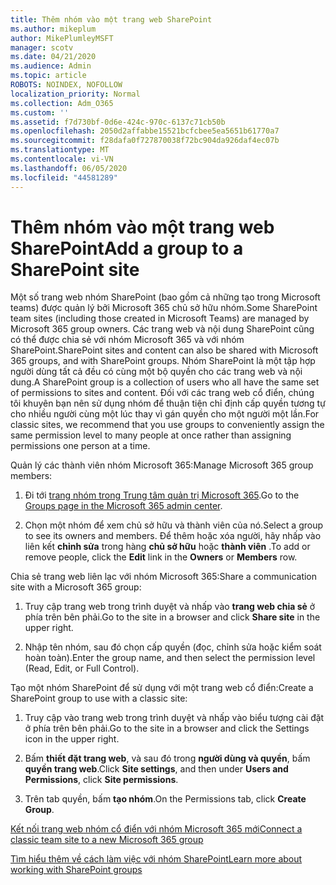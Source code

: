 ```yaml
---
title: Thêm nhóm vào một trang web SharePoint
ms.author: mikeplum
author: MikePlumleyMSFT
manager: scotv
ms.date: 04/21/2020
ms.audience: Admin
ms.topic: article
ROBOTS: NOINDEX, NOFOLLOW
localization_priority: Normal
ms.collection: Adm_O365
ms.custom: ''
ms.assetid: f7d730bf-0d6e-424c-970c-6137c71cb50b
ms.openlocfilehash: 2050d2affabbe15521bcfcbee5ea5651b61770a7
ms.sourcegitcommit: f28dafa0f727870038f72bc904da926daf4ec07b
ms.translationtype: MT
ms.contentlocale: vi-VN
ms.lasthandoff: 06/05/2020
ms.locfileid: "44581289"
---
```

# <a name="add-a-group-to-a-sharepoint-site"></a><span data-ttu-id="1d0c4-102">Thêm nhóm vào một trang web SharePoint</span><span class="sxs-lookup"><span data-stu-id="1d0c4-102">Add a group to a SharePoint site</span></span>

<span data-ttu-id="1d0c4-103">Một số trang web nhóm SharePoint (bao gồm cả những tạo trong Microsoft teams) được quản lý bởi Microsoft 365 chủ sở hữu nhóm.</span><span class="sxs-lookup"><span data-stu-id="1d0c4-103">Some SharePoint team sites (including those created in Microsoft Teams) are managed by Microsoft 365 group owners.</span></span> <span data-ttu-id="1d0c4-104">Các trang web và nội dung SharePoint cũng có thể được chia sẻ với nhóm Microsoft 365 và với nhóm SharePoint.</span><span class="sxs-lookup"><span data-stu-id="1d0c4-104">SharePoint sites and content can also be shared with Microsoft 365 groups, and with SharePoint groups.</span></span> <span data-ttu-id="1d0c4-105">Nhóm SharePoint là một tập hợp người dùng tất cả đều có cùng một bộ quyền cho các trang web và nội dung.</span><span class="sxs-lookup"><span data-stu-id="1d0c4-105">A SharePoint group is a collection of users who all have the same set of permissions to sites and content.</span></span> <span data-ttu-id="1d0c4-106">Đối với các trang web cổ điển, chúng tôi khuyên bạn nên sử dụng nhóm để thuận tiện chỉ định cấp quyền tương tự cho nhiều người cùng một lúc thay vì gán quyền cho một người một lần.</span><span class="sxs-lookup"><span data-stu-id="1d0c4-106">For classic sites, we recommend that you use groups to conveniently assign the same permission level to many people at once rather than assigning permissions one person at a time.</span></span>
  
<span data-ttu-id="1d0c4-107">Quản lý các thành viên nhóm Microsoft 365:</span><span class="sxs-lookup"><span data-stu-id="1d0c4-107">Manage Microsoft 365 group members:</span></span>
  
1. <span data-ttu-id="1d0c4-108">Đi tới [trang nhóm trong Trung tâm quản trị Microsoft 365](https://portal.office.com/adminportal/home#/groups).</span><span class="sxs-lookup"><span data-stu-id="1d0c4-108">Go to the [Groups page in the Microsoft 365 admin center](https://portal.office.com/adminportal/home#/groups).</span></span>
    
2. <span data-ttu-id="1d0c4-109">Chọn một nhóm để xem chủ sở hữu và thành viên của nó.</span><span class="sxs-lookup"><span data-stu-id="1d0c4-109">Select a group to see its owners and members.</span></span> <span data-ttu-id="1d0c4-110">Để thêm hoặc xóa người, hãy nhấp vào liên kết **chỉnh sửa** trong hàng **chủ sở hữu** hoặc **thành viên** .</span><span class="sxs-lookup"><span data-stu-id="1d0c4-110">To add or remove people, click the **Edit** link in the **Owners** or **Members** row.</span></span> 
    
<span data-ttu-id="1d0c4-111">Chia sẻ trang web liên lạc với nhóm Microsoft 365:</span><span class="sxs-lookup"><span data-stu-id="1d0c4-111">Share a communication site with a Microsoft 365 group:</span></span>
  
1. <span data-ttu-id="1d0c4-112">Truy cập trang web trong trình duyệt và nhấp vào **trang web chia sẻ** ở phía trên bên phải.</span><span class="sxs-lookup"><span data-stu-id="1d0c4-112">Go to the site in a browser and click **Share site** in the upper right.</span></span> 
    
2. <span data-ttu-id="1d0c4-113">Nhập tên nhóm, sau đó chọn cấp quyền (đọc, chỉnh sửa hoặc kiểm soát hoàn toàn).</span><span class="sxs-lookup"><span data-stu-id="1d0c4-113">Enter the group name, and then select the permission level (Read, Edit, or Full Control).</span></span>
    
<span data-ttu-id="1d0c4-114">Tạo một nhóm SharePoint để sử dụng với một trang web cổ điển:</span><span class="sxs-lookup"><span data-stu-id="1d0c4-114">Create a SharePoint group to use with a classic site:</span></span>
  
1. <span data-ttu-id="1d0c4-115">Truy cập vào trang web trong trình duyệt và nhấp vào biểu tượng cài đặt ở phía trên bên phải.</span><span class="sxs-lookup"><span data-stu-id="1d0c4-115">Go to the site in a browser and click the Settings icon in the upper right.</span></span>
    
2. <span data-ttu-id="1d0c4-116">Bấm **thiết đặt trang web**, và sau đó trong **người dùng và quyền**, bấm **quyền trang web**.</span><span class="sxs-lookup"><span data-stu-id="1d0c4-116">Click **Site settings**, and then under **Users and Permissions**, click **Site permissions**.</span></span>
    
3. <span data-ttu-id="1d0c4-117">Trên tab quyền, bấm **tạo nhóm**.</span><span class="sxs-lookup"><span data-stu-id="1d0c4-117">On the Permissions tab, click **Create Group**.</span></span>
    
[<span data-ttu-id="1d0c4-118">Kết nối trang web nhóm cổ điển với nhóm Microsoft 365 mới</span><span class="sxs-lookup"><span data-stu-id="1d0c4-118">Connect a classic team site to a new Microsoft 365 group</span></span>](https://go.microsoft.com/fwlink/?linkid=2008654)
  
[<span data-ttu-id="1d0c4-119">Tìm hiểu thêm về cách làm việc với nhóm SharePoint</span><span class="sxs-lookup"><span data-stu-id="1d0c4-119">Learn more about working with SharePoint groups</span></span>](https://go.microsoft.com/fwlink/?linkid=874658)
  

